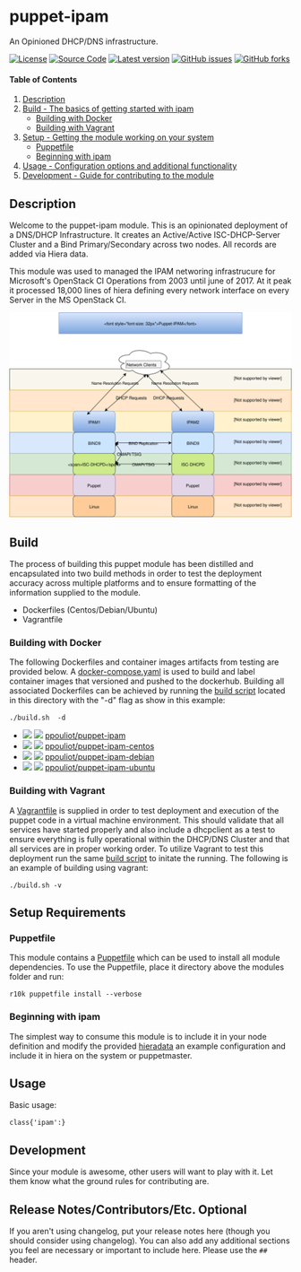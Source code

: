 
# puppet-ipam

An Opinioned DHCP/DNS infrastructure.

[![License](https://img.shields.io/github/license/ppouliot/puppet-ipam.svg)](./LICENSE)
[![Source Code](https://img.shields.io/badge/source-GitHub-blue.svg?style=flat)](https://github.com/ppouliot/puppet-ipam)
[![Latest version](https://img.shields.io/github/tag/ppouliot/puppet-ipam.svg?label=release&style=flat&maxAge=2592000)](https://github.com/ppouliot/puppet-ipam/tags)
[![GitHub issues](https://img.shields.io/github/issues/ppouliot/puppet-ipam.svg)](https://github.com/ppouliot/puppet-ipam/issues)
[![GitHub forks](https://img.shields.io/github/forks/ppouliot/puppet-ipam.svg)](https://github.com/ppouliot/puppet-ipam/network)

<script src="https://asciinema.org/a/174702.js" id="asciicast-14" async data-autoplay="true" data-size="small"></script>

#### Table of Contents

1. [Description](#description)
2. [Build - The basics of getting started with ipam](#build)
    * [Building with Docker](#building-with-docker)
    * [Building with Vagrant](#building-with-vagrant)
3. [Setup - Getting the module working on your system](setup-requirements)
    * [Puppetfile](#puppetfile)
    * [Beginning with ipam](#beginning-with-ipam)
4. [Usage - Configuration options and additional functionality](#usage)
5. [Development - Guide for contributing to the module](#development)

## Description
Welcome to the puppet-ipam module.  This is an opinionated deployment of a DNS/DHCP Infrastructure.
It creates an Active/Active ISC-DHCP-Server Cluster and a Bind Primary/Secondary across two nodes.
All records are added via Hiera data.

This module was used to managed the IPAM networing infrastrucure for Microsoft's OpenStack CI Operations
from 2003 until june of 2017.  At it peak it processed 18,000 lines of hiera defining every network interface 
on every Server in the MS OpenStack CI.

![puppet-ipam](/assets/IPAM.svg)

## Build 
The process of building this puppet module has been distilled and encapsulated into two build methods in order to test the deployment
accuracy across multiple platforms and to ensure formatting of the information supplied to the module.
  
  * Dockerfiles (Centos/Debian/Ubuntu)
  * Vagrantfile

### Building with Docker

The following Dockerfiles and container images artifacts from testing are provided below.  A [docker-compose.yaml](./docker-compose.yaml) is 
used to build and label container images that versioned and pushed to the dockerhub.  Building all associated Dockerfiles can be achieved
by running the [build script](./build.sh) located in this directory with the "-d" flag as show in this example:

```
./build.sh  -d
```


* [![](https://images.microbadger.com/badges/image/ppouliot/puppet-ipam.svg)](https://microbadger.com/images/ppouliot/puppet-ipam) [![](https://images.microbadger.com/badges/version/ppouliot/puppet-ipam.svg)](https://microbadger.com/images/ppouliot/puppet-ipam) [ppouliot/puppet-ipam](./Dockerfile)
* [![](https://images.microbadger.com/badges/image/ppouliot/puppet-ipam-centos.svg)](https://microbadger.com/images/ppouliot/puppet-ipam-centos) [![](https://images.microbadger.com/badges/version/ppouliot/puppet-ipam.svg)](https://microbadger.com/images/ppouliot/puppet-ipam-centos) [ppouliot/puppet-ipam-centos](./Dockerfile.centos)
* [![](https://images.microbadger.com/badges/image/ppouliot/puppet-ipam-debian.svg)](https://microbadger.com/images/ppouliot/puppet-ipam-debian) [![](https://images.microbadger.com/badges/version/ppouliot/puppet-ipam.svg)](https://microbadger.com/images/ppouliot/puppet-ipam-debian) [ppouliot/puppet-ipam-debian](./Dockerfile.debian)
* [![](https://images.microbadger.com/badges/image/ppouliot/puppet-ipam-ubuntu.svg)](https://microbadger.com/images/ppouliot/puppet-ipam-ubuntu) [![](https://images.microbadger.com/badges/version/ppouliot/puppet-ipam.svg)](https://microbadger.com/images/ppouliot/puppet-ipam-ubuntu) [ppouliot/puppet-ipam-ubuntu](./Dockerfile.ubuntu)

### Building with Vagrant
A [Vagrantfile](./Vagrantfile) is supplied in order to test deployment and execution of the puppet code in a virtual machine environment.
This should validate that all services have started properly and also include a dhcpclient as a test to ensure everything 
is fully operational within the DHCP/DNS Cluster and that all services are in proper working order. To utilize Vagrant to test
this deployment run the same [build script](./build.sh) to initate the running.  The following is an example of building using vagrant:

``` 
./build.sh -v
```

## Setup Requirements
### Puppetfile

This module contains a [Puppetfile](./Puppetfile) which can be used to install all module dependencies.
To use the Puppetfile, place it directory above the modules folder and run:
```
r10k puppetfile install --verbose
```

### Beginning with ipam  

The simplest way to consume this module is to include it in your node definition and modify the provided [hieradata](./files/hiera)
an example configuration and include it in hiera on the system or puppetmaster.

## Usage
Basic usage:

```
class{'ipam':}
```


## Development

Since your module is awesome, other users will want to play with it. Let them know what the ground rules for contributing are.

## Release Notes/Contributors/Etc. **Optional**

If you aren't using changelog, put your release notes here (though you should consider using changelog). You can also add any additional sections you feel are necessary or important to include here. Please use the `## ` header. 
